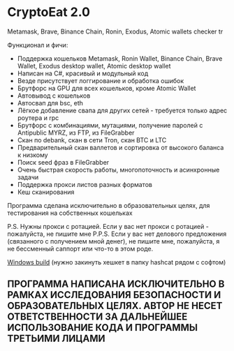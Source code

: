 # CryptoEat 2.0
Metamask, Brave, Binance Chain, Ronin, Exodus, Atomic wallets checker tr

Функционал и фичи:
- Поддержка кошельков Metamask, Ronin Wallet, Binance Chain, Brave Wallet, Exodus desktop wallet, Atomic desktop wallet
- Написан на C#, красивый и модульный код
- Везде присутствует логгирование и обработка ошибок
- Брутфорс на GPU для всех кошельков, кроме Atomic Wallet
- Автовывод с кошельков
- Автосвап для bsc, eth
- Лёгкое добавление свапа для других сетей - требуется только адрес роутера и rpc
- Брутфорс с комбинациями, мутациями, получение паролей с Antipublic MYRZ, из FTP, из FileGrabber
- Скaн по debank, cкaн в сети Tron, cкaн BTC и LTC
- Предварительный cкaн валлетов и сортировка от высокого баланса к низкому
- Поиск seed фраз в FileGrabber
- Очень быстрая скорость работы, многопоточность и асинхронные задачи
- Поддержка прокси листов разных форматов
- Кеш сканирования

Программа сделана исключительно в образовательных целях, для тестирования на собственных кошельках

P.S. Нужны прокси с ротацией. Если у вас нет прокси с ротацией - пожалуйста, не пишите мне
P.P.S. Если у вас нет делового предложения (связанного с получением мной денег), не пишите мне, пожалуйста, я не бессменный саппорт или что-то в этом роде. 

[Windows build](https://github.com/kzorin52/CryptoEat/actions/workflows/dotnet.yml) (нужно закинуть хешкет в папку hashcat рядом с софтом)

## ПРОГРАММА НАПИСАНА ИСКЛЮЧИТЕЛЬНО В РАМКАХ ИССЛЕДОВАНИЯ БЕЗОПАСНОСТИ И ОБРАЗОВАТЕЛЬНЫХ ЦЕЛЯХ. АВТОР НЕ НЕСЕТ ОТВЕТСТВЕННОСТИ ЗА ДАЛЬНЕЙШЕЕ ИСПОЛЬЗОВАНИЕ КОДА И ПРОГРАММЫ ТРЕТЬИМИ ЛИЦАМИ
